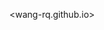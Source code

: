 <wang-rq.github.io>

<!---
wang-rq/wang-rq is a ✨ special ✨ repository because its `README.md` (this file) appears on your GitHub profile.
You can click the Preview link to take a look at your changes.
--->
